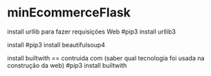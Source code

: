 # minEcommerceFlask


install urllib para fazer requisições Web
    #pip3 install urllib3

install
    #pip3 install beautifulsoup4

install builtwith  == contruida com (saber qual tecnologia foi usada na construção da web)
    #pip3 install builtwith